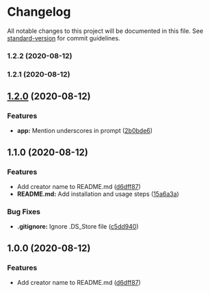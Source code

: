 # Changelog

All notable changes to this project will be documented in this file. See [standard-version](https://github.com/conventional-changelog/standard-version) for commit guidelines.

### 1.2.2 (2020-08-12)

### 1.2.1 (2020-08-12)

## [1.2.0](https://github.com/josueal1/wiki_summary_extract/compare/v1.1.0...v1.2.0) (2020-08-12)


### Features

* **app:** Mention underscores in prompt ([2b0bde6](https://github.com/josueal1/wiki_summary_extract/commit/2b0bde680d214de0d2746595f947062e0ed1981a))

## 1.1.0 (2020-08-12)


### Features

* Add creator name to README.md ([d6dff87](https://github.com/josueal1/wiki_summary_extract/commit/d6dff87d3cb741d19bb3134f2cdb3ddd5c60a516))
* **README.md:** Add installation and usage steps ([15a6a3a](https://github.com/josueal1/wiki_summary_extract/commit/15a6a3a6f1c2a0cc5b3da091d3eaeb8896c37206))


### Bug Fixes

* **.gitignore:** Ignore .DS_Store file ([c5dd940](https://github.com/josueal1/wiki_summary_extract/commit/c5dd94062d63a0903cd8d7a002068051acbe4388))

## 1.0.0 (2020-08-12)


### Features

* Add creator name to README.md ([d6dff87](https://github.com/josueal1/wiki_summary_extract/commit/d6dff87d3cb741d19bb3134f2cdb3ddd5c60a516))

